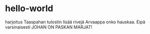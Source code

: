 # hello-world
harjoitus
Taaspahan tulostin lisää rivejä
Arvaappa onko hauskaa.
Eipä varsinaisesti
JOHAN ON PASKAN MARJAT!
